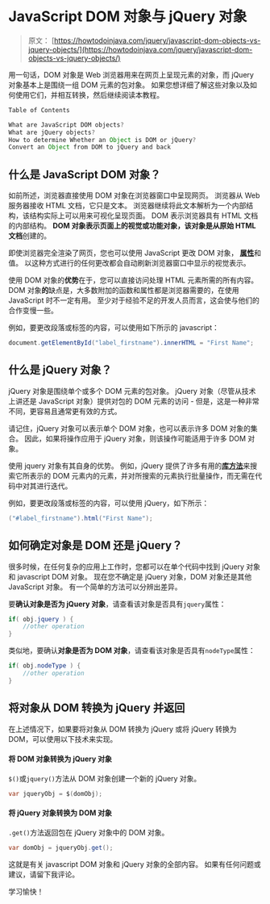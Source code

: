 # JavaScript DOM 对象与 jQuery 对象

> 原文： [https://howtodoinjava.com/jquery/javascript-dom-objects-vs-jquery-objects/](https://howtodoinjava.com/jquery/javascript-dom-objects-vs-jquery-objects/)

用一句话，DOM 对象是 Web 浏览器用来在网页上呈现元素的对象，而 jQuery 对象基本上是围绕一组 DOM 元素的包对象。 如果您想详细了解这些对象以及如何使用它们，并相互转换，然后继续阅读本教程。

```java
Table of Contents

What are JavaScript DOM objects?
What are jQuery objects?
How to determine Whether an Object is DOM or jQuery?
Convert an Object from DOM to jQuery and back
```

## 什么是 JavaScript DOM 对象？

如前所述，浏览器直接使用 DOM 对象在浏览器窗口中呈现网页。 浏览器从 Web 服务器接收 HTML 文档，它只是文本。 浏览器继续将此文本解析为一个内部结构，该结构实际​​上可以用来可视化呈现页面。 DOM 表示浏览器具有 HTML 文档的内部结构。 **DOM 对象表示页面上的视觉或功能对象，该对象是从原始 HTML 文档**创建的。

即使浏览器完全渲染了网页，您也可以使用 JavaScript 更改 DOM 对象， [**属性**](https://www.w3schools.com/jsref/dom_obj_all.asp)和值。 以这种方式进行的任何更改都会自动刷新浏览器窗口中显示的视觉表示。

使用 DOM 对象的**优势**在于，您可以直接访问处理 HTML 元素所需的所有内容。 DOM 对象**的**缺点是，大多数附加的函数和属性都是浏览器需要的，在使用 JavaScript 时不一定有用。 至少对于经验不足的开发人员而言，这会使与他们的合作变慢一些。

例如，要更改段落或标签的内容，可以使用如下所示的 javascript：

```java
document.getElementById("label_firstname").innerHTML = "First Name";
```

## 什么是 jQuery 对象？

jQuery 对象是围绕单个或多个 DOM 元素的包对象。 jQuery 对象（尽管从技术上讲还是 JavaScript 对象）提供对包的 DOM 元素的访问 - 但是，这是一种非常不同，更容易且通常更有效的方式。

请记住，jQuery 对象可以表示单个 DOM 对象，也可以表示许多 DOM 对象的集合。 因此，如果将操作应用于 jQuery 对象，则该操作可能适用于许多 DOM 对象。

使用 jquery 对象有其自身的优势。 例如，jQuery 提供了许多有用的[**库方法**](https://api.jquery.com/category/manipulation/)来搜索它所表示的 DOM 元素内的元素，并对所搜索的元素执行批量操作，而无需在代码中对其进行迭代。

例如，要更改段落或标签的内容，可以使用 jQuery，如下所示：

```java
("#label_firstname").html("First Name");
```

## 如何确定对象是 DOM 还是 jQuery？

很多时候，在任何复杂的应用上工作时，您都可以在单个代码中找到 jQuery 对象和 javascript DOM 对象。 现在您不确定是 jQuery 对象，DOM 对象还是其他 JavaScript 对象。 有一个简单的方法可以分辨出差异。

要**确认对象是否为 jQuery 对象**，请查看该对象是否具有`jquery`属性：

```java
if( obj.jquery ) {
	//other operation
}
```

类似地，要确认**对象是否为 DOM 对象**，请查看该对象是否具有`nodeType`属性：

```java
if( obj.nodeType ) {
	//other operation
}
```

## 将对象从 DOM 转换为 jQuery 并返回

在上述情况下，如果要将对象从 DOM 转换为 jQuery 或将 jQuery 转换为 DOM，可以使用以下技术来实现。

#### 将 DOM 对象转换为 jQuery 对象

`$()`或`jquery()`方法从 DOM 对象创建一个新的 jQuery 对象。

```java
var jqueryObj = $(domObj);
```

#### 将 jQuery 对象转换为 DOM 对象

`.get()`方法返回包在 jQuery 对象中的 DOM 对象。

```java
var domObj = jqueryObj.get();
```

这就是有关 javascript DOM 对象和 jQuery 对象的全部内容。 如果有任何问题或建议，请留下我评论。

学习愉快！